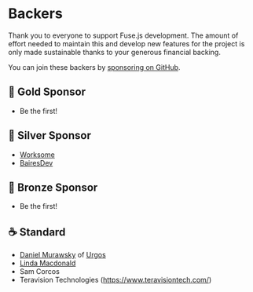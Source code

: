 # Backers

Thank you to everyone to support Fuse.js development. The amount of effort needed to maintain this and develop new features for the project is only made sustainable thanks to your generous financial backing.

You can join these backers by [sponsoring on GitHub](https://github.com/sponsors/krisk).

## 🥇 Gold Sponsor

- Be the first!

## 🥈 Silver Sponsor

- [Worksome](https://www.worksome.com/)
- [BairesDev](https://www.bairesdev.com/sponsoring-open-source-projects/)

## 🥉 Bronze Sponsor

- Be the first!

## ☕ Standard

- [Daniel Murawsky](https://github.com/dmurawsky) of [Urgos](https://urgos.io)
- [Linda Macdonald](https://github.com/lindamacdonald)
- Sam Corcos
- Teravision Technologies (https://www.teravisiontech.com/)
